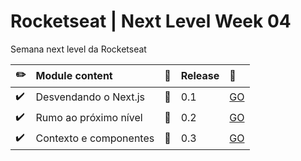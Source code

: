 # Rocketseat | Next Level Week 04

Semana next level da Rocketseat

| :pencil2:          | Module content         | :construction: | Release | :rocket:                                                                        |
| :----------------- | :--------------------- | :------------- | :------ | :------------------------------------------------------------------------------ |
| :heavy_check_mark: | Desvendando o Next.js  | :bookmark:     | 0.1     | [GO](https://github.com/edsonjuniornarvaes/next-level-week-04/releases/tag/0.1) |
| :heavy_check_mark: | Rumo ao próximo nível  | :bookmark:     | 0.2     | [GO](https://github.com/edsonjuniornarvaes/next-level-week-04/releases/tag/0.2) |
| :heavy_check_mark: | Contexto e componentes | :bookmark:     | 0.3     | [GO](https://github.com/edsonjuniornarvaes/next-level-week-04/releases/tag/0.3) |
